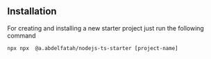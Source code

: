 ## Installation

For creating and installing a new starter project just run the following command

```
npx npx  @a.abdelfatah/nodejs-ts-starter [project-name]
```
